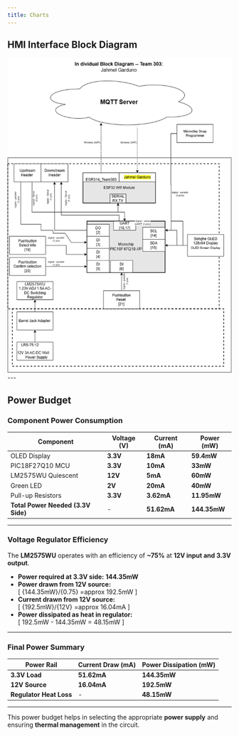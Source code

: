 ```yaml
---
title: Charts
---
```

## HMI Interface Block Diagram 

![3144BlockDiagram](https://github.com/JahmelG10/JahmelG10.github.io/blob/main/3144BlockDiagram.drawio.png?raw=true)---

## Power Budget


### Component Power Consumption

| **Component**            | **Voltage (V)** | **Current (mA)** | **Power (mW)** |
|-------------------------|-----------------|-----------------|-----------------|
| OLED Display           | **3.3V**        | **18mA**        | **59.4mW**      |
| PIC18F27Q10 MCU        | **3.3V**        | **10mA**        | **33mW**        |
| LM2575WU Quiescent      | **12V**         | **5mA**         | **60mW**        |
| Green LED              | **2V**          | **20mA**        | **40mW**        |
| Pull-up Resistors      | **3.3V**        | **3.62mA**      | **11.95mW**     |
| **Total Power Needed (3.3V Side)** | - | **51.62mA** | **144.35mW** |

---

### Voltage Regulator Efficiency

The **LM2575WU** operates with an efficiency of **~75%** at **12V input and 3.3V output**.

- **Power required at 3.3V side:** **144.35mW**
- **Power drawn from 12V source:**  
  \[
  {144.35mW}/{0.75} =approx 192.5mW
  \]
- **Current drawn from 12V source:**  
  \[
  {192.5mW}/{12V} =approx 16.04mA
  \]
- **Power dissipated as heat in regulator:**  
  \[
  192.5mW - 144.35mW = 48.15mW
  \]

---

### Final Power Summary

| **Power Rail** | **Current Draw (mA)** | **Power Dissipation (mW)** |
|---------------|-----------------|-----------------|
| **3.3V Load** | **51.62mA**     | **144.35mW**    |
| **12V Source** | **16.04mA**      | **192.5mW**     |
| **Regulator Heat Loss** | - | **48.15mW** |

---


This power budget helps in selecting the appropriate **power supply** and ensuring **thermal management** in the circuit.

